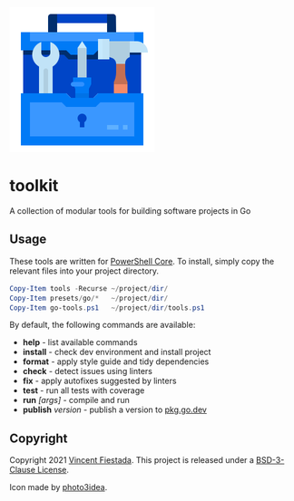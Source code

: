 ![](./icon.svg)

# toolkit

A collection of modular tools for building software projects in Go

## Usage

These tools are written for [PowerShell Core](https://microsoft.com/PowerShell). To install, simply copy the relevant files into your project directory.

```ps1
Copy-Item tools -Recurse ~/project/dir/
Copy-Item presets/go/*   ~/project/dir/
Copy-Item go-tools.ps1   ~/project/dir/tools.ps1

```

By default, the following commands are available:

- **help** - list available commands
- **install** - check dev environment and install project
- **format** - apply style guide and tidy dependencies
- **check** - detect issues using linters
- **fix** - apply autofixes suggested by linters
- **test** - run all tests with coverage
- **run** _[args]_ - compile and run
- **publish** _version_ - publish a version to [pkg.go.dev](https://pkg.go.dev)

## Copyright

Copyright 2021 [Vincent Fiestada](mailto:vincent@vincent.click). This project is released under a [BSD-3-Clause License](./LICENSE).

Icon made by [photo3idea](https://www.flaticon.com/authors/photo3idea-studio).
